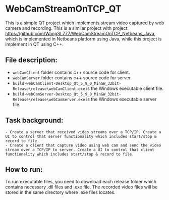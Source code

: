 # WebCamStreamOnTCP_QT
This is a simple QT project which implements stream video captured by web camera and recording. This is a similar project with project: https://github.com/WangSL777/WebCamStreamOnTCP_Netbeans_Java, which is implemented in Netbeans platform using Java, while this project is implement in QT using C++.

## File description:
- `webCamClient` folder contains c++ source code for client. 
- `webCamServer` folder contains c++ source code for server.
- `build-webCamClient-Desktop_Qt_5_9_0_MinGW_32bit-Release\release\webCamClient.exe` is the Windows executable client file.
- `build-webCamServer-Desktop_Qt_5_9_0_MinGW_32bit-Release\release\webCamServer.exe` is the Windows executable server file.

## Task background:
```
- Create a server that received video streams over a TCP/IP. Create a UI to control that server functionality which includes start/stop & record to file.
- Create a client that capture video using web cam and send the video stream over a TCP/IP to server. Create a UI to control that client functionality which includes start/stop & record to file.
```

## How to run:
To run executable files, you need to download each release folder which contains necessary .dll files and .exe file. The recorded video files will be stored in the same directory where .exe files locates.
